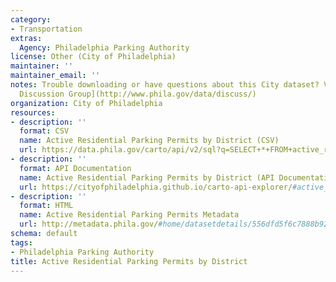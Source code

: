 ```yaml
---
category:
- Transportation
extras:
  Agency: Philadelphia Parking Authority
license: Other (City of Philadelphia)
maintainer: ''
maintainer_email: ''
notes: Trouble downloading or have questions about this City dataset? Visit the [OpenDataPhilly
  Discussion Group](http://www.phila.gov/data/discuss/)
organization: City of Philadelphia
resources:
- description: ''
  format: CSV
  name: Active Residential Parking Permits by District (CSV)
  url: https://data.phila.gov/carto/api/v2/sql?q=SELECT+*+FROM+active_residential_parking_permits_by_district&filename=active_residential_parking_permits_by_district&format=csv&skipfields=cartodb_id,the_geom,the_geom_webmercator
- description: ''
  format: API Documentation
  name: Active Residential Parking Permits by District (API Documentation)
  url: https://cityofphiladelphia.github.io/carto-api-explorer/#active_residential_parking_permits_by_district
- description: ''
  format: HTML
  name: Active Residential Parking Permits Metadata
  url: http://metadata.phila.gov/#home/datasetdetails/556dfd5f6c7888b92ed5a363/
schema: default
tags:
- Philadelphia Parking Authority
title: Active Residential Parking Permits by District
---
```


